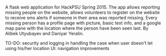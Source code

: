 A flask web application for HackPSU Spring 2015. The app allows reporting missing people on the website, allows volunteers to register on the website to receive sms alerts if someone in their area was reported missing. Every missing person has a profile page with picture, basic text info, and a google map pane with the location where the person have been seen last. By Alibek Utyubayev and Daniyar Yeralin. 

TO-DO:
	security and logging in
	handling the case when user doesn't let using his/her location 
	UI: navigation improvements  
